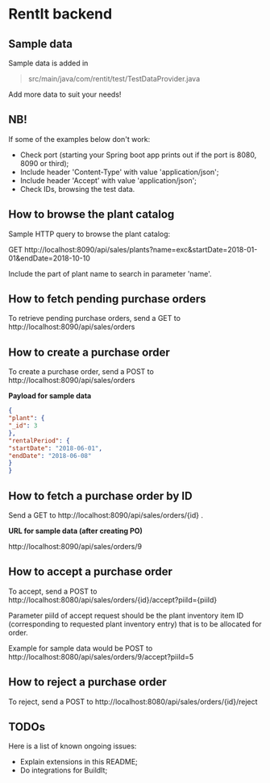 RentIt backend
============

Sample data
------------

Sample data is added in

> src/main/java/com/rentit/test/TestDataProvider.java

Add more data to suit your needs!

NB!
------------

If some of the examples below don't work: 

  * Check port (starting your Spring boot app prints out if the port is 8080, 8090 or third);
  * Include header 'Content-Type' with value 'application/json';
  * Include header 'Accept' with value 'application/json';
  * Check IDs, browsing the test data.  

How to browse the plant catalog
------------

Sample HTTP query to browse the plant catalog:

GET http://localhost:8090/api/sales/plants?name=exc&startDate=2018-01-01&endDate=2018-10-10

Include the part of plant name to search in parameter 'name'.

How to fetch pending purchase orders
------------

To retrieve pending purchase orders, send a GET to http://localhost:8090/api/sales/orders

How to create a purchase order
------------

To create a purchase order, send a POST to http://localhost:8090/api/sales/orders

**Payload for sample data**

~~~json
{
"plant": {
"_id": 3
},
"rentalPeriod": {
"startDate": "2018-06-01",
"endDate": "2018-06-08"
}
}
~~~

How to fetch a purchase order by ID
------------

Send a GET to http://localhost:8090/api/sales/orders/{id} .

**URL for sample data (after creating PO)**

http://localhost:8090/api/sales/orders/9

How to accept a purchase order
------------

To accept, send a POST to http://localhost:8080/api/sales/orders/{id}/accept?piiId={piiId}

Parameter piiId of accept request should be the plant inventory item ID (corresponding to requested plant inventory entry) that is to be allocated for order.

Example for sample data would be POST to http://localhost:8080/api/sales/orders/9/accept?piiId=5

How to reject a purchase order
------------
To reject, send a POST to http://localhost:8080/api/sales/orders/{id}/reject

TODOs
------------

Here is a list of known ongoing issues:

  * Explain extensions in this README;
  * Do integrations for BuildIt;